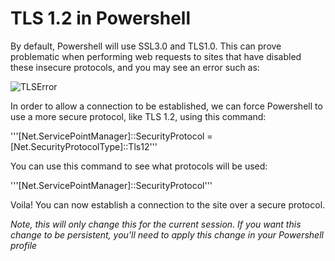 # TLS 1.2 in Powershell

By default, Powershell will use SSL3.0 and TLS1.0. This can prove problematic when performing web requests to sites that have disabled these insecure protocols, and you may see an error such as:


![TLSError](Tips/Files/Powershell/PowershellTLS1Error.PNG)


In order to allow a connection to be established, we can force Powershell to use a more secure protocol, like TLS 1.2, using this command:

'''[Net.ServicePointManager]::SecurityProtocol = [Net.SecurityProtocolType]::Tls12'''

You can use this command to see what protocols will be used:

'''[Net.ServicePointManager]::SecurityProtocol'''

Voila! You can now establish a connection to the site over a secure protocol.

*Note, this will only change this for the current session. If you want this change to be persistent, you'll need to apply this change in your Powershell profile*
